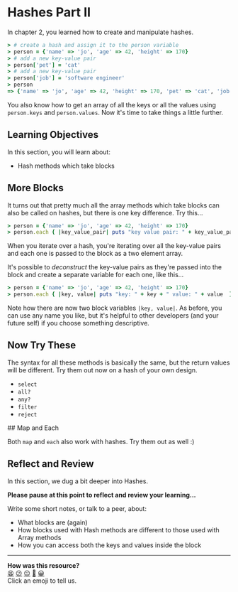 # Hashes Part II

In chapter 2, you learned how to create and manipulate hashes.

```ruby
> # create a hash and assign it to the person variable
> person = {'name' => 'jo', 'age' => 42, 'height' => 170}
> # add a new key-value pair
> person['pet'] = 'cat'
> # add a new key-value pair
> person['job'] = 'software engineer'
> person
=> {'name' => 'jo', 'age' => 42, 'height' => 170, 'pet' => 'cat', 'job' => 'software engineer'}
```

You also know how to get an array of all the keys or all the values using `person.keys` and `person.values`. Now it's time to take things a little further.

## Learning Objectives

In this section, you will learn about:
- Hash methods which take blocks

## More Blocks

It turns out that pretty much all the array methods which take blocks can also be called on hashes, but there is one key difference. Try this...

```ruby
> person = {'name' => 'jo', 'age' => 42, 'height' => 170}
> person.each { |key_value_pair| puts "key value pair: " + key_value_pair }
```

When you iterate over a hash, you're iterating over all the key-value pairs and each one is passed to the block as a two element array.

It's possible to _deconstruct_ the key-value pairs as they're passed into the block and create a separate variable for each one, like this...

```ruby
> person = {'name' => 'jo', 'age' => 42, 'height' => 170}
> person.each { |key, value| puts "key: " + key + " value: " + value  }
```

Note how there are now two block variables `|key, value|`.  As before, you can use any name you like, but it's helpful to other developers (and your future self) if you choose something descriptive.

## Now Try These

The syntax for all these methods is basically the same, but the return values will be different. Try them out now on a hash of your own design.

- `select`
- `all?`
- `any?`
- `filter`
- `reject`

## Map and Each

Both `map` and `each` also work with hashes. Try them out as well :)

## Reflect and Review

In this section, we dug a bit deeper into Hashes.

**Please pause at this point to reflect and review your learning...**

Write some short notes, or talk to a peer, about:
- What blocks are (again)
- How blocks used with Hash methods are different to those used with Array methods
- How you can access both the keys and values inside the block


<!-- BEGIN GENERATED SECTION DO NOT EDIT -->

---

**How was this resource?**  
[😫](https://airtable.com/shrUJ3t7KLMqVRFKR?prefill_Repository=makersacademy/ruby_foundations&prefill_File=chapter3/5_hashes_part_ii.md&prefill_Sentiment=😫) [😕](https://airtable.com/shrUJ3t7KLMqVRFKR?prefill_Repository=makersacademy/ruby_foundations&prefill_File=chapter3/5_hashes_part_ii.md&prefill_Sentiment=😕) [😐](https://airtable.com/shrUJ3t7KLMqVRFKR?prefill_Repository=makersacademy/ruby_foundations&prefill_File=chapter3/5_hashes_part_ii.md&prefill_Sentiment=😐) [🙂](https://airtable.com/shrUJ3t7KLMqVRFKR?prefill_Repository=makersacademy/ruby_foundations&prefill_File=chapter3/5_hashes_part_ii.md&prefill_Sentiment=🙂) [😀](https://airtable.com/shrUJ3t7KLMqVRFKR?prefill_Repository=makersacademy/ruby_foundations&prefill_File=chapter3/5_hashes_part_ii.md&prefill_Sentiment=😀)  
Click an emoji to tell us.

<!-- END GENERATED SECTION DO NOT EDIT -->
